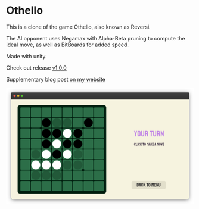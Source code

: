 # Othello

This is a clone of the game Othello, also known as Reversi.

The AI opponent uses Negamax with Alpha-Beta pruning to compute the ideal move, as well as BitBoards for added speed.

Made with unity.

Check out release [v1.0.0](https://github.com/olinjohnson/Othello/releases/tag/v1.0.0)

Supplementary blog post [on my website](https://olinjohnson.github.io/posts/optimizations-using-bitboards/)

![othello gameplay](Assets/othello-frame.png)
